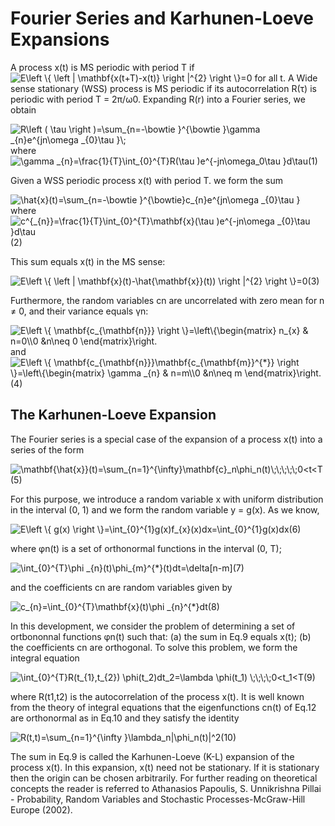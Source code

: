 # Fourier Series and Karhunen-Loeve Expansions

A process x(t) is MS periodic with period T if <img src="https://latex.codecogs.com/gif.latex?\inline&space;\dpi{100}&space;E\left&space;\{&space;\left&space;|&space;\mathbf{x(t&plus;T)-x(t)}&space;\right&space;|^{2}&space;\right&space;\}=0" title="E\left \{ \left | \mathbf{x(t+T)-x(t)} \right |^{2} \right \}=0" />  for all t. A Wide sense stationary (WSS) process is MS periodic if its autocorrelation R(τ) is periodic with period T  = 2π/ω0. Expanding R(r) into a Fourier series, we obtain

<img src="https://latex.codecogs.com/gif.latex?\inline&space;\dpi{100}&space;R\left&space;(&space;\tau&space;\right&space;)=\sum_{n=-\bowtie&space;}^{\bowtie&space;}\gamma&space;_{n}e^{jn\omega&space;_{0}\tau&space;}\;" title="R\left ( \tau \right )=\sum_{n=-\bowtie }^{\bowtie }\gamma _{n}e^{jn\omega _{0}\tau }\;" />   where  <img src="https://latex.codecogs.com/gif.latex?\inline&space;\dpi{100}&space;\gamma&space;_{n}=\frac{1}{T}\int_{0}^{T}R(\tau&space;)e^{-jn\omega_0\tau&space;}d\tau" title="\gamma _{n}=\frac{1}{T}\int_{0}^{T}R(\tau )e^{-jn\omega_0\tau }d\tau" />(1)

Given a WSS periodic process x(t) with period T. we form the sum

<img src="https://latex.codecogs.com/gif.latex?\inline&space;\dpi{100}&space;\hat{x}(t)=\sum_{n=-\bowtie&space;}^{\bowtie}c_{n}e^{jn\omega&space;_{0}\tau&space;}" title="\hat{x}(t)=\sum_{n=-\bowtie }^{\bowtie}c_{n}e^{jn\omega _{0}\tau }" /> where <img src="https://latex.codecogs.com/gif.latex?\inline&space;c^{_{n}}=\frac{1}{T}\int_{0}^{T}\mathbf{x}(\tau&space;)e^{-jn\omega&space;_{0}\tau&space;}d\tau" title="c^{_{n}}=\frac{1}{T}\int_{0}^{T}\mathbf{x}(\tau )e^{-jn\omega _{0}\tau }d\tau" />(2)

This sum equals x(t) in the MS sense:

<img src="https://latex.codecogs.com/gif.latex?\inline&space;E\left&space;\{&space;\left&space;|&space;\mathbf{x}(t)-\hat{\mathbf{x}}(t))&space;\right&space;|^{2}&space;\right&space;\}=0" title="E\left \{ \left | \mathbf{x}(t)-\hat{\mathbf{x}}(t)) \right |^{2} \right \}=0" />(3)

Furthermore, the random variables cn are uncorrelated with zero mean for n ≠ 0, and
their variance equals γn:

<img src="https://latex.codecogs.com/gif.latex?\inline&space;E\left&space;\{&space;\mathbf{c_{\mathbf{n}}}&space;\right&space;\}=\left\{\begin{matrix}&space;n_{x}&space;&&space;n=0\\0&space;&n\neq&space;0&space;\end{matrix}\right." title="E\left \{ \mathbf{c_{\mathbf{n}}} \right \}=\left\{\begin{matrix} n_{x} & n=0\\0 &n\neq 0 \end{matrix}\right." /> and <img src="https://latex.codecogs.com/gif.latex?\inline&space;E\left&space;\{&space;\mathbf{c_{\mathbf{n}}}\mathbf{c_{\mathbf{m}}^{*}}&space;\right&space;\}=\left\{\begin{matrix}&space;\gamma&space;_{n}&space;&&space;n=m\\0&space;&n\neq&space;m&space;\end{matrix}\right." title="E\left \{ \mathbf{c_{\mathbf{n}}}\mathbf{c_{\mathbf{m}}^{*}} \right \}=\left\{\begin{matrix} \gamma _{n} & n=m\\0 &n\neq m \end{matrix}\right." /> (4)
 

## The Karhunen-Loeve Expansion
The Fourier series is a special case of the expansion of a process x(t) into a series of the
form

<img src="https://latex.codecogs.com/gif.latex?\inline&space;\mathbf{\hat{x}}(t)=\sum_{n=1}^{\infty}\mathbf{c}_n\phi_n(t)\;\;\;\;\;0<t<T" title="\mathbf{\hat{x}}(t)=\sum_{n=1}^{\infty}\mathbf{c}_n\phi_n(t)\;\;\;\;\;0<t<T" />(5)

For this purpose, we introduce a random variable x with uniform distribution in the interval (0, 1) and we form the random variable y = g(x). As we know,


<img src="https://latex.codecogs.com/gif.latex?\inline&space;\dpi{100}&space;E\left&space;\{&space;g(x)&space;\right&space;\}=\int_{0}^{1}g(x)f_{x}(x)dx=\int_{0}^{1}g(x)dx" title="E\left \{ g(x) \right \}=\int_{0}^{1}g(x)f_{x}(x)dx=\int_{0}^{1}g(x)dx" />(6)

where φn(t) is a set of orthonormal functions in the interval (0, T);

<img src="https://latex.codecogs.com/gif.latex?\inline&space;\int_{0}^{T}\phi&space;_{n}(t)\phi_{m}^{*}(t)dt=\delta[n-m]" title="\int_{0}^{T}\phi _{n}(t)\phi_{m}^{*}(t)dt=\delta[n-m]" />(7)

and the coefficients cn are random variables given by

<img src="https://latex.codecogs.com/gif.latex?\inline&space;c_{n}=\int_{0}^{T}\mathbf{x}(t)\phi&space;_{n}^{*}dt" title="c_{n}=\int_{0}^{T}\mathbf{x}(t)\phi _{n}^{*}dt" />(8)


In this development, we consider the problem of determining a set of ortbononnal functions
φn(t) such that: (a) the sum in Eq.9  equals x(t); (b) the coefficients cn are
orthogonal.
To solve this problem, we form the integral equation

<img src="https://latex.codecogs.com/gif.latex?\inline&space;\int_{0}^{T}R(t_{1},t_{2})&space;\phi(t_2)dt_2=\lambda&space;\phi(t_1)&space;\;\;\;\;0<t_1<T" title="\int_{0}^{T}R(t_{1},t_{2}) \phi(t_2)dt_2=\lambda \phi(t_1) \;\;\;\;0<t_1<T" />(9)

where R(t1,t2) is the autocorrelation of the process x(t). It is well known from the theory of integral equations that the eigenfunctions cn(t) of Eq.12 are orthonormal as in Eq.10 and they satisfy the identity

<img src="https://latex.codecogs.com/gif.latex?\inline&space;R(t,t)=\sum_{n=1}^{\infty&space;}\lambda_n|\phi_n(t)|^2" title="R(t,t)=\sum_{n=1}^{\infty }\lambda_n|\phi_n(t)|^2" />(10)

The sum in Eq.9 is called the Karhunen-Loeve (K-L) expansion of the process x(t). In this expansion, x(t) need not be stationary. If it is stationary then the origin can be chosen arbitrarily. For further reading on theoretical concepts the reader is referred to Athanasios Papoulis, S. Unnikrishna Pillai - Probability, Random Variables and Stochastic Processes-McGraw-Hill Europe (2002).
